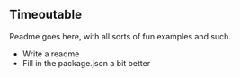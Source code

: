 Timeoutable
-----------

Readme goes here, with all sorts of fun examples and such.

- Write a readme
- Fill in the package.json a bit better
